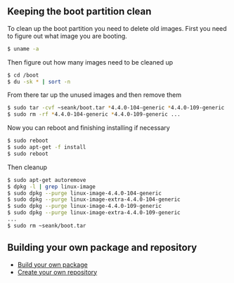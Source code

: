 ## Keeping the boot partition clean

To clean up the boot partition you need to delete old images. First you need to figure out what image you are booting.

```bash
$ uname -a
```

Then figure out how many images need to be cleaned up

```bash
$ cd /boot
$ du -sk * | sort -n
```

From there tar up the unused images and then remove them

```bash
$ sudo tar -cvf ~seank/boot.tar *4.4.0-104-generic *4.4.0-109-generic ...
$ sudo rm -rf *4.4.0-104-generic *4.4.0-109-generic ...
```

Now you can reboot and finishing installing if necessary

```bash
$ sudo reboot
$ sudo apt-get -f install
$ sudo reboot
```

Then cleanup

```bash
$ sudo apt-get autoremove
$ dpkg -l | grep linux-image
$ sudo dpkg --purge linux-image-4.4.0-104-generic
$ sudo dpkg --purge linux-image-extra-4.4.0-104-generic
$ sudo dpkg --purge linux-image-4.4.0-109-generic
$ sudo dpkg --purge linux-image-extra-4.4.0-109-generic
...
$ sudo rm ~seank/boot.tar
```

## Building your own package and repository

- [Build your own package](http://packaging.ubuntu.com/html/packaging-new-software.html)
- [Create your own repository](https://medium.com/sqooba/create-your-own-custom-and-authenticated-apt-repository-1e4a4cf0b864)
